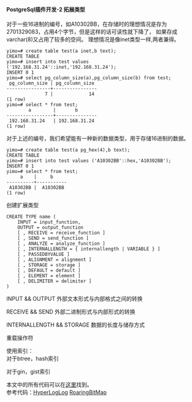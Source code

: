 #### PostgreSql插件开发-2 拓展类型
对于一些16进制的编号，如A10302BB，在存储时的理想情况是存为2701329083，占用4个字节，但是这样的话可读性就下降了，
如果存成varchar(8)又占用了较多的空间。
理想情况是像inet类型一样,两者兼得。
```
yimo=# create table test(a inet,b text);
CREATE TABLE
yimo=# insert into test values ('192.168.31.24'::inet,'192.168.31.24');
INSERT 0 1
yimo=# select pg_column_size(a),pg_column_size(b) from test;
 pg_column_size | pg_column_size 
----------------+----------------
              7 |             14
(1 row)
yimo=# select * from test;
        a        |       b       
-----------------+---------------
 192.168.31.24   | 192.168.31.24
(1 row)
```
对于上述的编号，我们希望能有一种新的数据类型，用于存储16进制的数据。
```
yimo=# create table test(a pg_hex(4),b text);
CREATE TABLE
yimo=# insert into test values ('A10302BB'::hex,'A10302BB');
INSERT 0 1
yimo=# select * from test;
     a    |     b         
----------+-----------
 A10302BB |  A10302BB
(1 row)
```

创建扩展类型
```
CREATE TYPE name (
    INPUT = input_function,
    OUTPUT = output_function
    [ , RECEIVE = receive_function ]
    [ , SEND = send_function ]
    [ , ANALYZE = analyze_function ]
    [ , INTERNALLENGTH = { internallength | VARIABLE } ]
    [ , PASSEDBYVALUE ]
    [ , ALIGNMENT = alignment ]
    [ , STORAGE = storage ]
    [ , DEFAULT = default ]
    [ , ELEMENT = element ]
    [ , DELIMITER = delimiter ]
)
```

INPUT && OUTPUT 外部文本形式与内部格式之间的转换

RECEIVE && SEND 外部二进制形式与内部形式的转换  

INTERNALLENGTH && STORAGE 数据的长度与储存方式


重载操作符   


使用索引：  
对于btree，hash索引

对于gin，gist索引


本文中的所有代码可以在[这里](https://github.com/mmooyyii/pg_plugin_demo/tree/master/helloworld)找到。  
参考代码：[HyperLogLog](https://github.com/citusdata/postgresql-hll)  [RoaringBitMap](https://github.com/ChenHuajun/pg_roaringbitmap)


